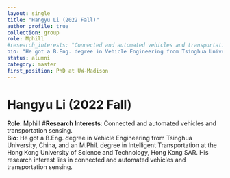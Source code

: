 ```yaml
---
layout: single
title: "Hangyu Li (2022 Fall)"
author_profile: true
collection: group
role: Mphill
#research_interests: "Connected and automated vehicles and transportation sensing"
bio: "He got a B.Eng. degree in Vehicle Engineering from Tsinghua University, China, and an M.Phil. degree in Intelligent Transportation at the Hong Kong University of Science and Technology, Hong Kong SAR. His research interest lies in connected and automated vehicles and transportation sensing."
status: alumni
category: master
first_position: PhD at UW-Madison
---
```


# Hangyu Li (2022 Fall)

**Role**: Mphill 
#**Research Interests**: Connected and automated vehicles and transportation sensing.  
**Bio**: He got a B.Eng. degree in Vehicle Engineering from Tsinghua University, China, and an M.Phil. degree in Intelligent Transportation at the Hong Kong University of Science and Technology, Hong Kong SAR. His research interest lies in connected and automated vehicles and transportation sensing.
